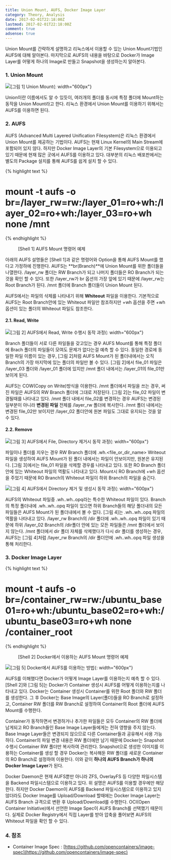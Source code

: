 ```yaml
---
title: Union Mount, AUFS, Docker Image Layer
category: Theory, Analysis
date: 2017-02-01T22:18:00Z
lastmod: 2017-02-01T22:18:00Z
comment: true
adsense: true
---
```


Union Mount를 간략하게 설명하고 리눅스에서 이용할 수 있는 Union Mount기법인 AUFS에 대해 알아본다. 마지막으로 AUFS의 내용을 바탕으로 Docker가 Image Layer를 어떻게 하나의 Image로 만들고 Snapshot을 생성하는지 알아본다.

### 1. Union Mount

![[그림 1] Union Mount]({{site.baseurl}}/images/theory_analysis/Union_Mount_AUFS_Docker_Image_Layer/Union_Mount.PNG){: width="600px"}

Union이란 이름에서도 알 수 있듯이, 여러개의 폴더를 동시에 특정 폴더에 Mount하는 동작을 Union Mount라고 한다. 리눅스 환경에서 Union Mount를 이용하기 위해서는 AUFS를 이용하면 된다.

### 2. AUFS

AUFS (Advanced Multi Layered Unification Filesystem)은 리눅스 환경에서 Union Mount를 제공하는 기법이다. AUFS는 현재 Linux Kernel의 Main Stream에 포함되어 있지 않다. 하지만 Docker Image Layer의 기본 Filesystem으로 이용되고 있기 때문에 현재 많은 곳에서 AUFS를 이용하고 있다. 대부분의 리눅스 배포판에서는 별도의 Package 설치를 통해 AUFS를 쉽게 설치 할 수 있다.

{% highlight text %}
# mount -t aufs -o br=/layer_rw=rw:/layer_01=ro+wh:/layer_02=ro+wh:/layer_03=ro+wh none /mnt
{% endhighlight %}
<figure>
<figcaption class="caption">[Shell 1] AUFS Mount 명령어 예제</figcaption>
</figure>

아래의 AUFS 설명들은 [Shell 1]과 같은 명령어와 Option을 통해 AUFS Mount를 했다고 가정하에 진행한다. AUFS는 **br(Branch)**에 Union Mount를 위한 폴더들을 나열한다. /layer_rw 폴더는 RW Branch가 되고 나머지 폴더들은 RO Branch가 되는것을 확인 할 수 있다. 또한 /layer_rw가 br 옵션의 가장 앞에 있기 때문에 /layer_rw는 Root Branch가 된다. /mnt 폴더에 Branch 폴더들이 Union Mount 된다.

AUFS에서는 파일의 삭제를 나타내기 위해 **Whiteout** 파일을 이용한다. 기본적으로 AUFS는 Root Branch안에 있는 Whiteout 파일만 참조하지만 +wh 옵션을 주면 +wh 옵션이 있는 폴더의 Whiteout 파일도 참조한다.

#### 2.1. Read, Write

![[그림 2] AUFS에서 Read, Write 수행시 동작 과정]({{site.baseurl}}/images/theory_analysis/Union_Mount_AUFS_Docker_Image_Layer/AUFS_Read_Write.PNG){: width="600px"}

Branch 폴더들이 서로 다른 파일들을 갖고있는 경우 AUFS Mount를 통해 특정 폴더에 Brach 폴더의 파일들이 모여도 문제가 없다는걸 예측 할 수 있다. 동일한 경로에 동일한 파일 이름이 있는 경우, [그림 2]처럼 AUFS Mount가 된 폴더내에서는 오직 Branch의 가장 마지막에 있는 폴더의 파일만 볼 수 있다. [그림 2]에서 file_01 파일은 /layer_03 폴더와 /layer_01 폴더에 있지만 /mnt 폴더 내에서는 /layer_01의 file_01만 보이게 된다.

AUFS는 COW(Copy on Write)방식을 이용한다. /mnt 폴더에서 파일을 쓰는 경우, 써진 파일은 AUFS의 RW Branch 폴더에 그대로 저장된다. [그림 2]는 file_02 파일이 변경될때를 나타내고 있다. /mnt 폴더 내에서 file_02를 변경하는 경우 AUFS는 변경된 일부분이 아니라 **변경된 파일** 전체를 /layer_rw 폴더에 복사한다. /mnt 폴더 내에서는 변경된 file_02만 보이지만 /layer_02 폴더안에 원본 파일도 그대로 유지되는 것을 알 수 있다.

#### 2.2. Remove

![[그림 3] AUFS에서 File, Directory 제거시 동작 과정]({{site.baseurl}}/images/theory_analysis/Union_Mount_AUFS_Docker_Image_Layer/AUFS_Remove.PNG){: width="600px"}

파일이나 폴더를 지우는 경우 RW Branch 폴더에 .wh.<file_or_dir_name> Writeout 파일을 생성하여 AUFS Mount가 된 폴더 내에서는 파일이 안보이지만, 원본은 유지된다. [그림 3]에서는 file_01 파일을 삭제할 경우를 나타내고 있다. 또한 RO Branch 폴더안에 있는 Whiteout 파일의 역활도 나타내고 있다. Mount시 RO Branch에 +wh 옵션을 주었기 때문에 RO Branch의 Whiteout 파일이 하위 Branch의 파일을 숨긴다.

![[그림 4] AUFS에서 Directory 제거 및 생성시 동작 과정]({{site.baseurl}}/images/theory_analysis/Union_Mount_AUFS_Docker_Image_Layer/AUFS_Remove_opq.PNG){: width="600px"}

AUFS의 Whiteout 파일중 .wh..wh..opq라는 특수한 Whiteout 파일이 있다. Branch의 특정 폴더내에 .wh..wh..opq 파일이 있으면 하위 Branch들의 해당 폴더내의 모든 파일들은 AUFS Mount가 된 폴더내에서 볼 수 없다. [그림 4]는 .wh..wh..opq 파일의 역활을 나타내고 있다. /layer_rw Branch의 /dir 폴더에 .wh..wh..opq 파일이 있기 때문에 하위 /layer_02 Branch의 /dir폴더 안에 있는 모든 파일들은 /mnt 폴더에서 보이지 않는다. /mnt 폴더에서 dir 폴더 자체를 삭제했다가 다시 dir 폴더를 생성하는 경우, AUFS는 [그림 4]처럼 /layer_rw Branch의 /dir 폴더안에 .wh..wh..opq 파일 생성을 통해 처리한다.

### 3. Docker Image Layer

{% highlight text %}
# mount -t aufs -o br=/container_rw=rw:/ubuntu_base01=ro+wh:/ubuntu_base02=ro+wh:/ubuntu_base03=ro+wh none /container_root
{% endhighlight %}
<figure>
<figcaption class="caption">[Shell 2] Docker에서 이용하는 AUFS Mount 명령어 예제</figcaption>
</figure>

![[그림 5] Docker에서 AUFS를 이용하는 방법]({{site.baseurl}}/images/theory_analysis/Union_Mount_AUFS_Docker_Image_Layer/Docker_Image_Layer.PNG){: width="600px"}

AUFS를 이해했다면 Docker가 어떻게 Image Layer를 이용하는지 예측 할 수 있다. [Shell 2]와 [그림 5]는 Docker가 Container 생성시 AUFS를 어떻게 이용하는지를 나타내고 있다. Docker는 Container 생성시 Container를 위한 Root 폴더와 RW 폴더를 생성한다. 그 후 Docker는 Base Image의 Layer(폴더)들을 RO Branch로 설정하고, Container RW 폴더를 RW Branch로 설정하여 Container의 Root 폴더에 AUFS Mount를 수행한다.

Container가 동작하면서 변경하거나 추가한 파일들은 모두 Container의 RW 폴더에 남게되고 RO Branch들인 Base Image Layer들에게는 전혀 영향을 주지 않는다. Base Image Layer들은 변경되지 않으므로 다른 Container들과 공유해서 사용 가능하다. Container의 파일 변경 내용은 RW 폴더에만 남기 때문에 Docker는 Snapshot 수행시 Container RW 폴더만 복사하여 관리한다. Snapshot으로 생성한 이미지를 이용하는 Container를 생성 할 경우 Docker는 복사해둔 RW 폴더를 새로운 Container의 RO Branch로 설정하여 이용한다. 이와 같이 **하나의 AUFS Branch가 하나의 Docker Image Layer**가 된다.

Docker Daemon은 현재 AUFS뿐만 아니라 ZFS, OverlayFS 등 다양한 파일시스템을 Backend 파일시스템으로 이용하고 있다. 위 설명은 AUFS를 이용할 경우에만 해당한다. 하지만 Docker Daemon이 AUFS를 Backend 파일시스템으로 이용하고 있지 않더라도 Docker Image를 Upload/Download 할때에는 Docker Image Layer는 AUFS Branch 규격으로 변환 후 Upload/Download를 수행한다. OCI(Open Container Initiative)에서 선언한 Image Spec이 AUFS Branch를 선택했기 때문이다. 실제로 Docker Registry에서 직접 Layer를 받아 압축을 풀어보면 AUFS의 Whiteout 파일을 확인 할 수 있다.

### 4. 참조

* Container Image Spec : [https://github.com/opencontainers/image-spec](https://github.com/opencontainers/image-spec)
